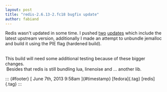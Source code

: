 ```yaml
---
layout: post
title: "redis-2.6.13-2.fc18 bugfix update"
author: fabiand
---
```




Redis wasn't updated in some time. I pushed
[two](https://admin.fedoraproject.org/updates/redis-2.6.13-2.fc18)
[updates](https://admin.fedoraproject.org/updates/redis-2.6.13-2.fc19)
which include the latest upstream version, additionally I made an
attempt to unbundle jemalloc and build it using the PIE flag (hardened
build).

\
This build will need some additional testing because of these bigger
changes.\
 Besides that redis is still bundling lua, linenoise and ... another
lib.

::: {#footer}
[ June 7th, 2013 9:58am ]{#timestamp} [fedora]{.tag} [redis]{.tag}
:::
